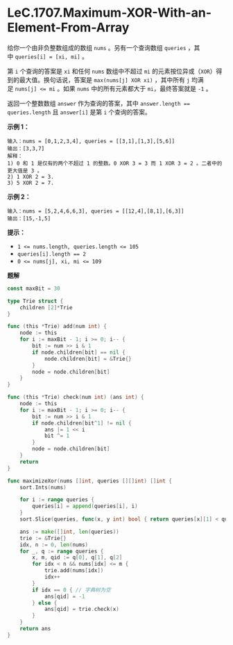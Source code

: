 # LeC.1707.Maximum-XOR-With-an-Element-From-Array

给你一个由非负整数组成的数组 `nums` 。另有一个查询数组 `queries` ，其中 `queries[i] = [xi, mi]` 。

第 `i` 个查询的答案是 `xi` 和任何 `nums` 数组中不超过 `mi` 的元素按位异或（`XOR`）得到的最大值。换句话说，答案是 `max(nums[j] XOR xi)` ，其中所有 `j` 均满足 `nums[j] <= mi` 。如果 `nums` 中的所有元素都大于 `mi`，最终答案就是 `-1` 。

返回一个整数数组 `answer` 作为查询的答案，其中 `answer.length == queries.length` 且 `answer[i]` 是第 `i` 个查询的答案。

**示例 1：**

```
输入：nums = [0,1,2,3,4], queries = [[3,1],[1,3],[5,6]]
输出：[3,3,7]
解释：
1) 0 和 1 是仅有的两个不超过 1 的整数。0 XOR 3 = 3 而 1 XOR 3 = 2 。二者中的更大值是 3 。
2) 1 XOR 2 = 3.
3) 5 XOR 2 = 7.
```

**示例 2：**

```
输入：nums = [5,2,4,6,6,3], queries = [[12,4],[8,1],[6,3]]
输出：[15,-1,5]
```

**提示：**

- `1 <= nums.length, queries.length <= 105`
- `queries[i].length == 2`
- `0 <= nums[j], xi, mi <= 109`

**题解**

```go
const maxBit = 30

type Trie struct {
    children [2]*Trie
}

func (this *Trie) add(num int) {
    node := this
    for i := maxBit - 1; i >= 0; i-- {
        bit := num >> i & 1
        if node.children[bit] == nil {
            node.children[bit] = &Trie{}
        }
        node = node.children[bit]
    }
}

func (this *Trie) check(num int) (ans int) {
    node := this
    for i := maxBit - 1; i >= 0; i-- {
        bit := num >> i & 1
        if node.children[bit^1] != nil {
            ans |= 1 << i
            bit ^= 1
        }
        node = node.children[bit]
    }
    return
}

func maximizeXor(nums []int, queries [][]int) []int {
    sort.Ints(nums)

    for i := range queries {
        queries[i] = append(queries[i], i)
    }
    sort.Slice(queries, func(x, y int) bool { return queries[x][1] < queries[y][1] })

    ans := make([]int, len(queries))
    trie := &Trie{}
    idx, n := 0, len(nums)
    for _, q := range queries {
        x, m, qid := q[0], q[1], q[2]
        for idx < n && nums[idx] <= m {
            trie.add(nums[idx])
            idx++
        }
        if idx == 0 { // 字典树为空
            ans[qid] = -1
        } else {
            ans[qid] = trie.check(x)
        }
    }
    return ans
}
```

